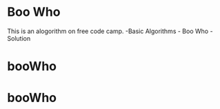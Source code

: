 # Boo Who

This is an alogorithm on free code camp.
    -Basic Algorithms
        - Boo Who - Solution
 
# booWho
# booWho
